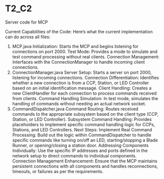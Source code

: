 # T2_C2
Server code for MCP

Current Capabilities of the Code:
Here’s what the current implementation can do across all files:

1. MCP.java
Initialization: Starts the MCP and begins listening for connections on port 2000.
Test Mode: Provides a mode to simulate and test command processing without real clients.
Connection Management: Interfaces with the ConnectionManager to handle incoming client connections.
2. ConnectionManager.java
Server Setup: Starts a server on port 2000, listening for incoming connections.
Connection Differentiation: Identifies whether a new connection is from a CCP, Station, or LED Controller based on an initial identification message.
Client Handling: Creates a new ClientHandler for each connection to process commands received from clients.
Command Handling Simulation: In test mode, simulates the handling of commands without needing an actual network socket.
3. CommandDispatcher.java
Command Routing: Routes received commands to the appropriate subsystem based on the client type (CCP, Station, or LED Controller).
Subsystem Command Handling: Provides placeholders to implement specific command handling logic for CCPs, Stations, and LED Controllers.
Next Steps:
Implement Real Command Processing: Build out the logic within CommandDispatcher to handle specific commands like turning on/off an LED, starting/stopping a Blade Runner, or opening/closing a station door.
Addressing Components Individually: Use the specific IP addresses and ports defined in the network setup to direct commands to individual components.
Connection Management Enhancement: Ensure that the MCP maintains persistent connections with all components and handles reconnections, timeouts, or failures as per the requirements.
